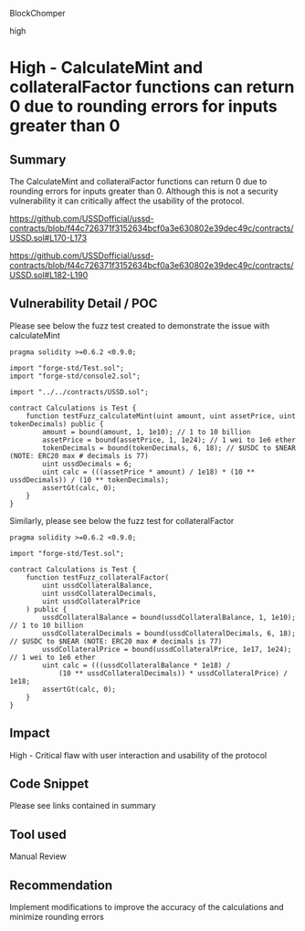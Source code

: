 BlockChomper

high

# High - CalculateMint and collateralFactor functions can return 0 due to rounding errors for inputs greater than 0

## Summary

The CalculateMint and collateralFactor functions can return 0 due to rounding errors for inputs greater than 0. Although this is not a security vulnerability it can critically affect the usability of the protocol. 

https://github.com/USSDofficial/ussd-contracts/blob/f44c726371f3152634bcf0a3e630802e39dec49c/contracts/USSD.sol#L170-L173

https://github.com/USSDofficial/ussd-contracts/blob/f44c726371f3152634bcf0a3e630802e39dec49c/contracts/USSD.sol#L182-L190

## Vulnerability Detail / POC

Please see below the fuzz test created to demonstrate the issue with calculateMint

```solidity
pragma solidity >=0.6.2 <0.9.0;

import "forge-std/Test.sol";
import "forge-std/console2.sol";

import "../../contracts/USSD.sol";

contract Calculations is Test {
    function testFuzz_calculateMint(uint amount, uint assetPrice, uint tokenDecimals) public {
        amount = bound(amount, 1, 1e10); // 1 to 10 billion
        assetPrice = bound(assetPrice, 1, 1e24); // 1 wei to 1e6 ether
        tokenDecimals = bound(tokenDecimals, 6, 18); // $USDC to $NEAR (NOTE: ERC20 max # decimals is 77)
        uint ussdDecimals = 6;
        uint calc = (((assetPrice * amount) / 1e18) * (10 ** ussdDecimals)) / (10 ** tokenDecimals);
        assertGt(calc, 0);
    }
}
```

Similarly, please see below the fuzz test for collateralFactor

```solidity
pragma solidity >=0.6.2 <0.9.0;

import "forge-std/Test.sol";

contract Calculations is Test {
    function testFuzz_collateralFactor(
        uint ussdCollateralBalance,
        uint ussdCollateralDecimals,
        uint ussdCollateralPrice
    ) public {
        ussdCollateralBalance = bound(ussdCollateralBalance, 1, 1e10); // 1 to 10 billion
        ussdCollateralDecimals = bound(ussdCollateralDecimals, 6, 18); // $USDC to $NEAR (NOTE: ERC20 max # decimals is 77)
        ussdCollateralPrice = bound(ussdCollateralPrice, 1e17, 1e24); // 1 wei to 1e6 ether
        uint calc = (((ussdCollateralBalance * 1e18) /
            (10 ** ussdCollateralDecimals)) * ussdCollateralPrice) / 1e18;
        assertGt(calc, 0);
    }
}
```

## Impact

High - Critical flaw with user interaction and usability of the protocol

## Code Snippet

Please see links contained in summary

## Tool used

Manual Review

## Recommendation

Implement modifications to improve the accuracy of the calculations and minimize rounding errors